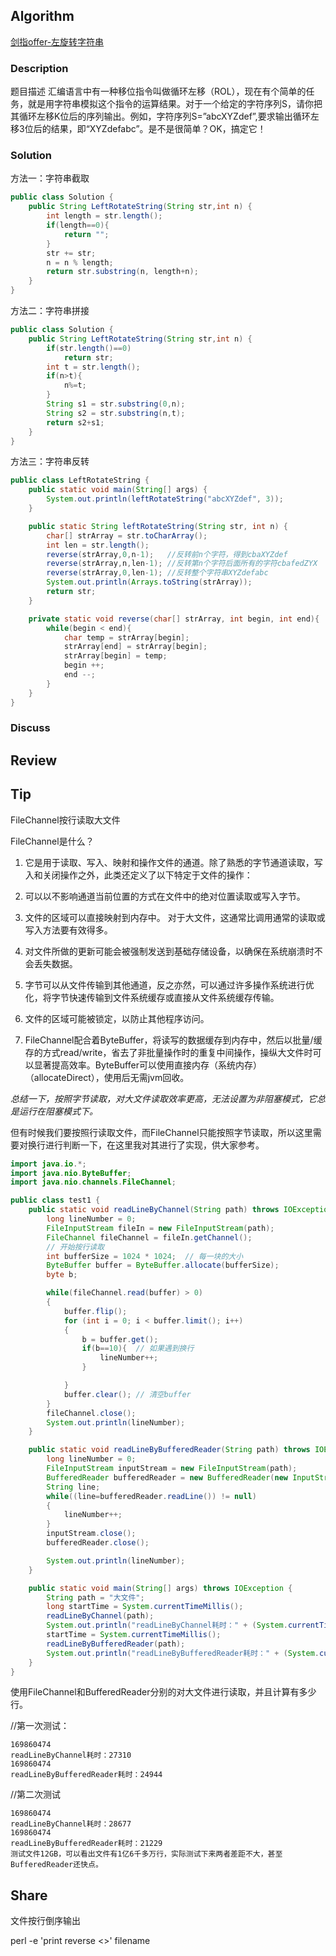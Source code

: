 ## Algorithm

[剑指offer-左旋转字符串](https://www.nowcoder.com/practice/12d959b108cb42b1ab72cef4d36af5ec?tpId=13&tags=&title=&diffculty=0&judgeStatus=0&rp=1)

### Description

题目描述
汇编语言中有一种移位指令叫做循环左移（ROL），现在有个简单的任务，就是用字符串模拟这个指令的运算结果。对于一个给定的字符序列S，请你把其循环左移K位后的序列输出。例如，字符序列S=”abcXYZdef”,要求输出循环左移3位后的结果，即“XYZdefabc”。是不是很简单？OK，搞定它！

### Solution

方法一：字符串截取

```java
public class Solution {
    public String LeftRotateString(String str,int n) {
        int length = str.length();
        if(length==0){
            return "";
        }
        str += str;
        n = n % length;
        return str.substring(n, length+n);
    }
}
```

方法二：字符串拼接

```java
public class Solution {
    public String LeftRotateString(String str,int n) {
        if(str.length()==0)
            return str;
        int t = str.length();
        if(n>t){
            n%=t;
        }
        String s1 = str.substring(0,n);
        String s2 = str.substring(n,t);
        return s2+s1;
    }
}
```

方法三：字符串反转

```Java
public class LeftRotateString {
    public static void main(String[] args) {
        System.out.println(leftRotateString("abcXYZdef", 3));
    }

    public static String leftRotateString(String str, int n) {
        char[] strArray = str.toCharArray();
        int len = str.length();
        reverse(strArray,0,n-1);   //反转前n个字符，得到cbaXYZdef
        reverse(strArray,n,len-1); //反转第n个字符后面所有的字符cbafedZYX
        reverse(strArray,0,len-1); //反转整个字符串XYZdefabc
        System.out.println(Arrays.toString(strArray));
        return str;
    }

    private static void reverse(char[] strArray, int begin, int end){
        while(begin < end){
            char temp = strArray[begin];
            strArray[end] = strArray[begin];
            strArray[begin] = temp;
            begin ++;
            end --;
        }
    }
}

```

### Discuss

## Review

## Tip

FileChannel按行读取大文件

FileChannel是什么？
1. 它是用于读取、写入、映射和操作文件的通道。除了熟悉的字节通道读取，写入和关闭操作之外，此类还定义了以下特定于文件的操作：

2. 可以以不影响通道当前位置的方式在文件中的绝对位置读取或写入字节。

3. 文件的区域可以直接映射到内存中。 对于大文件，这通常比调用通常的读取或写入方法要有效得多。

4. 对文件所做的更新可能会被强制发送到基础存储设备，以确保在系统崩溃时不会丢失数据。

5. 字节可以从文件传输到其他通道，反之亦然，可以通过许多操作系统进行优化，将字节快速传输到文件系统缓存或直接从文件系统缓存传输。

6. 文件的区域可能被锁定，以防止其他程序访问。

7. FileChannel配合着ByteBuffer，将读写的数据缓存到内存中，然后以批量/缓存的方式read/write，省去了非批量操作时的重复中间操作，操纵大文件时可以显著提高效率。ByteBuffer可以使用直接内存（系统内存）（allocateDirect），使用后无需jvm回收。

_总结一下，按照字节读取，对大文件读取效率更高，无法设置为非阻塞模式，它总是运行在阻塞模式下。_

但有时候我们要按照行读取文件，而FileChannel只能按照字节读取，所以这里需要对换行进行判断一下，在这里我对其进行了实现，供大家参考。

```java
import java.io.*;
import java.nio.ByteBuffer;
import java.nio.channels.FileChannel;

public class test1 {
    public static void readLineByChannel(String path) throws IOException {
        long lineNumber = 0;
        FileInputStream fileIn = new FileInputStream(path);
        FileChannel fileChannel = fileIn.getChannel();
        // 开始按行读取
        int bufferSize = 1024 * 1024;  // 每一块的大小
        ByteBuffer buffer = ByteBuffer.allocate(bufferSize);
        byte b;

        while(fileChannel.read(buffer) > 0)
        {
            buffer.flip();
            for (int i = 0; i < buffer.limit(); i++)
            {
                b = buffer.get();
                if(b==10){  // 如果遇到换行
                    lineNumber++;
                }

            }
            buffer.clear(); // 清空buffer
        }
        fileChannel.close();
        System.out.println(lineNumber);
    }

    public static void readLineByBufferedReader(String path) throws IOException {
        long lineNumber = 0;
        FileInputStream inputStream = new FileInputStream(path);
        BufferedReader bufferedReader = new BufferedReader(new InputStreamReader(inputStream));
        String line;
        while((line=bufferedReader.readLine()) != null)
        {
            lineNumber++;
        }
        inputStream.close();
        bufferedReader.close();

        System.out.println(lineNumber);
    }

    public static void main(String[] args) throws IOException {
        String path = "大文件";
        long startTime = System.currentTimeMillis();
        readLineByChannel(path);
        System.out.println("readLineByChannel耗时：" + (System.currentTimeMillis() - startTime));
        startTime = System.currentTimeMillis();
        readLineByBufferedReader(path);
        System.out.println("readLineByBufferedReader耗时：" + (System.currentTimeMillis() - startTime));
    }
}
```
使用FileChannel和BufferedReader分别的对大文件进行读取，并且计算有多少行。

//第一次测试：
```text
169860474
readLineByChannel耗时：27310
169860474
readLineByBufferedReader耗时：24944
```
//第二次测试
```text
169860474
readLineByChannel耗时：28677
169860474
readLineByBufferedReader耗时：21229
测试文件12GB，可以看出文件有1亿6千多万行，实际测试下来两者差距不大，甚至BufferedReader还快点。
```

## Share

文件按行倒序输出

perl -e 'print reverse <>' filename
